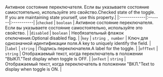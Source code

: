 <span data-ttu-id="9ff92-p101">Активное состояние переключателя. Если вы указываете состояние самостоятельно, используйте это свойство.</span><span class="sxs-lookup"><span data-stu-id="9ff92-p101">Checked state of the toggle. If you are maintaining state yourself, use this property.</span></span>|
|:-------------|:-------|:-----------|
|`checked`      | `boolean` | Активное состояние переключателя. Если вы указываете состояние самостоятельно, используйте это свойство. |
|`disabled`      | `boolean` | <span data-ttu-id="9ff92-109">Необязательный флажок отключения.</span><span class="sxs-lookup"><span data-stu-id="9ff92-109">Optional disabled flag.</span></span> |
|`key`      | <span data-ttu-id="9ff92-110">`string `,` number`</span><span class="sxs-lookup"><span data-stu-id="9ff92-110"></span></span> | <span data-ttu-id="9ff92-111">Ключ для однозначной идентификации поля.</span><span class="sxs-lookup"><span data-stu-id="9ff92-111">A key to uniquely identify the field.</span></span> |
|`label`      | `string` | <span data-ttu-id="9ff92-112">Подпись переключателя.</span><span class="sxs-lookup"><span data-stu-id="9ff92-112">A label for the toggle.</span></span> |
|`offText`      | `string` | <span data-ttu-id="9ff92-113">Отображаемый текст, когда переключатель в положении "ВЫКЛ."</span><span class="sxs-lookup"><span data-stu-id="9ff92-113">Test display when toggle is OFF.</span></span> |
|`onText`      | `string` | <span data-ttu-id="9ff92-114">Отображаемый текст, когда переключатель в положении "ВКЛ."</span><span class="sxs-lookup"><span data-stu-id="9ff92-114">Text to display when toggle is ON.</span></span> |






